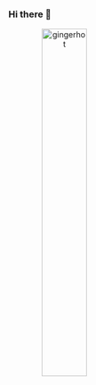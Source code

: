 ### Hi there 👋


<p align="center">
  <img width="40%" src="https://github-readme-stats.vercel.app/api?username=gingerhot&show_icons=true&locale=en&theme=radical" align="left" alt="gingerhot" />
</p>
